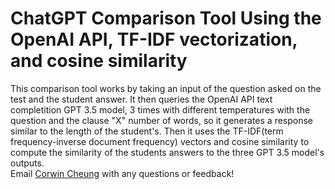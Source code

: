 # ChatGPT Comparison Tool Using the OpenAI API, TF-IDF vectorization, and cosine similarity

This comparison tool works by taking an input of the question asked on the test and the student answer. It then queries the OpenAI API text completition GPT 3.5 model, 3 times with different temperatures with the question and the clause "X" number of words, so it generates a response similar to the length of the student's. Then it uses the TF-IDF(term frequency-inverse document frequency) vectors and cosine similarity to compute the similarity of the students answers to the three GPT 3.5 model's outputs. <br>
Email <a href = "mailto: corwintcheung@gmail.com">Corwin Cheung</a> with any questions or feedback! <br>
